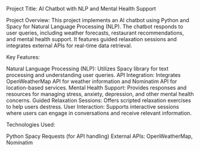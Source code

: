Project Title: AI Chatbot with NLP and Mental Health Support

Project Overview:
This project implements an AI chatbot using Python and Spacy for Natural Language Processing (NLP). The chatbot responds to user queries, including weather forecasts, restaurant recommendations, and mental health support. It features guided relaxation sessions and integrates external APIs for real-time data retrieval.

Key Features:

Natural Language Processing (NLP): Utilizes Spacy library for text processing and understanding user queries.
API Integration: Integrates OpenWeatherMap API for weather information and Nominatim API for location-based services.
Mental Health Support: Provides responses and resources for managing stress, anxiety, depression, and other mental health concerns.
Guided Relaxation Sessions: Offers scripted relaxation exercises to help users destress.
User Interaction: Supports interactive sessions where users can engage in conversations and receive relevant information.

Technologies Used:

Python
Spacy
Requests (for API handling)
External APIs: OpenWeatherMap, Nominatim
